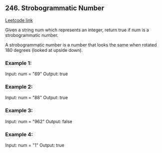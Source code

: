 ## 246. Strobogrammatic Number
[Leetcode link](https://leetcode.com/problems/strobogrammatic-number/)

Given a string num which represents an integer, return true if num is a strobogrammatic number.

A strobogrammatic number is a number that looks the same when rotated 180 degrees (looked at upside down).

 

### Example 1:

Input: num = "69"
Output: true

### Example 2:

Input: num = "88"
Output: true

### Example 3:

Input: num = "962"
Output: false

### Example 4:

Input: num = "1"
Output: true
